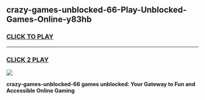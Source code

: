 
## crazy-games-unblocked-66-Play-Unblocked-Games-Online-y83hb
<h3>
<a href="https://premium76.site?title=crazy-games-unblocked-66&ref=25A">CLICK TO PLAY</a></h3>
<hr>

<h3>
<a href="https://premium76.site?title=crazy-games-unblocked-66&ref=25A">CLICK 2 PLAY</a>
  
</h3>

<a href="https://premium76.site?title=crazy-games-unblocked-66&ref=25A"><img src="https://clearcache.store/games.png"></a>


**crazy-games-unblocked-66 games unblocked: Your Gateway to Fun and Accessible Online Gaming**

